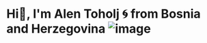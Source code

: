 # Hi👋, I'm Alen Toholj 🌀 from Bosnia and Herzegovina ![image](https://github.com/alentoholj/alentoholj/assets/82238804/26042d26-5d2d-435e-8127-c8dc51ae0cb6)



<!--
**alentoholj/alentoholj** is a ✨ _special_ ✨ repository because its `README.md` (this file) appears on your GitHub profile.

Here are some ideas to get you started:

- 🔭 I’m currently working on ...
- 🌱 I’m currently learning ...
- 👯 I’m looking to collaborate on ...
- 🤔 I’m looking for help with ...
- 💬 Ask me about ...
- 📫 How to reach me: ...
- 😄 Pronouns: ...
- ⚡ Fun fact: ...
-->
